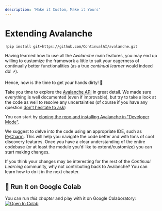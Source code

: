 ```yaml
---
description: 'Make it Custom, Make it Yours'
---
```


# Extending Avalanche

```text
!pip install git+https://github.com/ContinualAI/avalanche.git
```

Having learned how to use all the _Avalanche_ main features, you may end up willing to customize the framework a little to suit your eagerness of continually better functionalities \(as a true _continual learner_ would indeed do! ⚡\).

Hence, now is the time to get your hands dirty! 🙌

Take you time to explore the [Avalanche API](https://continualai.github.io/avalanche) in great detail. We made sure everything is well documented \(even if improvable\), but try to take a look at the code as well to resolve any uncertainties \(of course if you have any question [don't hesitate to ask](../questions-and-issues/ask-your-question.md)\)

You can start by [cloning the repo and installing Avalanche in "Developer Mode"](../getting-started/how-to-install.md#developer-mode-install).

We suggest to delve into the code using an appropriate IDE, such as [PyCharm](https://www.jetbrains.com/pycharm/). This will help you navigate the code better and with tons of cool discovery features. Once you have a clear understanding of the entire codebase \(or at least the module you'd like to extend/customize\) you can start making changes.

If you think your changes may be interesting for the rest of the _Continual Learning_ community, why not contributing back to Avalanche? You can learn how to do it in the next chapter.

## 🤝 Run it on Google Colab

You can run _this chapter_ and play with it on Google Colaboratory: [![Open In Colab](https://colab.research.google.com/assets/colab-badge.svg)](https://colab.research.google.com/github/ContinualAI/colab/blob/master/notebooks/avalanche/5.-extending-avalanche.ipynb)

